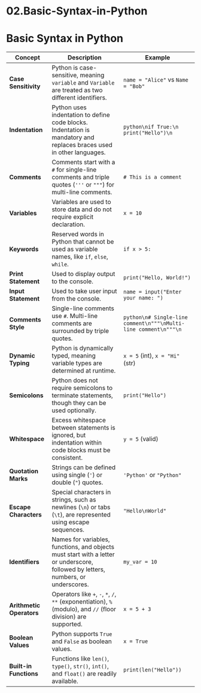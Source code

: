 # 02.Basic-Syntax-in-Python
# Basic Syntax in Python

| **Concept**                 | **Description**                                                                                                                                                            | **Example**                          |
|-----------------------------|----------------------------------------------------------------------------------------------------------------------------------------------------------------------------|--------------------------------------|
| **Case Sensitivity**        | Python is case-sensitive, meaning `variable` and `Variable` are treated as two different identifiers.                                                                      | `name = "Alice"` vs `Name = "Bob"`  |
| **Indentation**             | Python uses indentation to define code blocks. Indentation is mandatory and replaces braces used in other languages.                                                       | ```python\nif True:\n    print("Hello")\n```                                |
| **Comments**                | Comments start with a `#` for single-line comments and triple quotes (`'''` or `"""`) for multi-line comments.                                                            | `# This is a comment`               |
| **Variables**               | Variables are used to store data and do not require explicit declaration.                                                                                                  | `x = 10`                            |
| **Keywords**                | Reserved words in Python that cannot be used as variable names, like `if`, `else`, `while`.                                                                                 | `if x > 5:`                         |
| **Print Statement**         | Used to display output to the console.                                                                                                                                    | `print("Hello, World!")`            |
| **Input Statement**         | Used to take user input from the console.                                                                                                                                | `name = input("Enter your name: ")` |
| **Comments Style**          | Single-line comments use `#`. Multi-line comments are surrounded by triple quotes.                                                                                       | ```python\n# Single-line comment\n"""\nMulti-line comment\n"""\n```                            |
| **Dynamic Typing**          | Python is dynamically typed, meaning variable types are determined at runtime.                                                                                             | `x = 5` (int), `x = "Hi"` (str)    |
| **Semicolons**              | Python does not require semicolons to terminate statements, though they can be used optionally.                                                                             | `print("Hello")`                    |
| **Whitespace**              | Excess whitespace between statements is ignored, but indentation within code blocks must be consistent.                                                                     | `y = 5` (valid)                     |
| **Quotation Marks**         | Strings can be defined using single (`'`) or double (`"`) quotes.                                                                                                          | `'Python'` or `"Python"`           |
| **Escape Characters**       | Special characters in strings, such as newlines (`\n`) or tabs (`\t`), are represented using escape sequences.                                                            | `"Hello\nWorld"`                   |
| **Identifiers**             | Names for variables, functions, and objects must start with a letter or underscore, followed by letters, numbers, or underscores.                                           | `my_var = 10`                      |
| **Arithmetic Operators**    | Operators like `+`, `-`, `*`, `/`, `**` (exponentiation), `%` (modulo), and `//` (floor division) are supported.                                                           | `x = 5 + 3`                        |
| **Boolean Values**          | Python supports `True` and `False` as boolean values.                                                                                                                      | `x = True`                         |
| **Built-in Functions**      | Functions like `len()`, `type()`, `str()`, `int()`, and `float()` are readily available.                                                                                   | `print(len("Hello"))`              |
